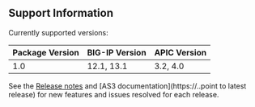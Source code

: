 ## Support Information

Currently supported versions:
 
| Package Version | BIG-IP Version  | APIC Version  | 
|-----------------|-----------------|---------------|
| 1.0             | 12.1, 13.1      | 3.2, 4.0      |

See the [Release notes](https://........) and [AS3 documentation](https://..point to latest release) for new features and issues resolved for each release. 
